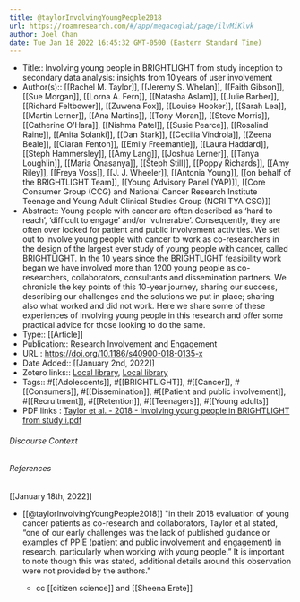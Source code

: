 ```yaml
---
title: @taylorInvolvingYoungPeople2018
url: https://roamresearch.com/#/app/megacoglab/page/ilvMiKlvk
author: Joel Chan
date: Tue Jan 18 2022 16:45:32 GMT-0500 (Eastern Standard Time)
---
```


- Title:: Involving young people in BRIGHTLIGHT from study inception to secondary data analysis: insights from 10 years of user involvement
- Author(s):: [[Rachel M. Taylor]], [[Jeremy S. Whelan]], [[Faith Gibson]], [[Sue Morgan]], [[Lorna A. Fern]], [[Natasha Aslam]], [[Julie Barber]], [[Richard Feltbower]], [[Zuwena Fox]], [[Louise Hooker]], [[Sarah Lea]], [[Martin Lerner]], [[Ana Martins]], [[Tony Moran]], [[Steve Morris]], [[Catherine O’Hara]], [[Nishma Patel]], [[Susie Pearce]], [[Rosalind Raine]], [[Anita Solanki]], [[Dan Stark]], [[Cecilia Vindrola]], [[Zeena Beale]], [[Ciaran Fenton]], [[Emily Freemantle]], [[Laura Haddard]], [[Steph Hammersley]], [[Amy Lang]], [[Joshua Lerner]], [[Tanya Loughlin]], [[Maria Onasanya]], [[Steph Still]], [[Poppy Richards]], [[Amy Riley]], [[Freya Voss]], [[J. J. Wheeler]], [[Antonia Young]], [[on behalf of the BRIGHTLIGHT Team]], [[Young Advisory Panel (YAP)]], [[Core Consumer Group (CCG) and National Cancer Research Institute Teenage and Young Adult Clinical Studies Group (NCRI TYA CSG)]]
- Abstract:: Young people with cancer are often described as ‘hard to reach’, ‘difficult to engage’ and/or ‘vulnerable’. Consequently, they are often over looked for patient and public involvement activities. We set out to involve young people with cancer to work as co-researchers in the design of the largest ever study of young people with cancer, called BRIGHTLIGHT. In the 10 years since the BRIGHTLIGHT feasibility work began we have involved more than 1200 young people as co-researchers, collaborators, consultants and dissemination partners. We chronicle the key points of this 10-year journey, sharing our success, describing our challenges and the solutions we put in place; sharing also what worked and did not work. Here we share some of these experiences of involving young people in this research and offer some practical advice for those looking to do the same.
- Type:: [[Article]]
- Publication:: Research Involvement and Engagement
- URL : https://doi.org/10.1186/s40900-018-0135-x
- Date Added:: [[January 2nd, 2022]]
- Zotero links:: [Local library](zotero://select/groups/2451508/items/M8BDW535), [Local library](https://www.zotero.org/groups/2451508/items/M8BDW535)
- Tags:: #[[Adolescents]], #[[BRIGHTLIGHT]], #[[Cancer]], #[[Consumers]], #[[Dissemination]], #[[Patient and public involvement]], #[[Recruitment]], #[[Retention]], #[[Teenagers]], #[[Young adults]]
- PDF links : [Taylor et al. - 2018 - Involving young people in BRIGHTLIGHT from study i.pdf](zotero://open-pdf/groups/2451508/items/WN9E96H8)

###### Discourse Context



###### References

[[January 18th, 2022]]

- [[@taylorInvolvingYoungPeople2018]] "in their 2018 evaluation of young cancer patients as co-research and collaborators, Taylor et al stated, “one of our early challenges was the lack of published guidance or examples of PPIE (patient and public involvement and engagement) in research, particularly when working with young people.” It is important to note though this was stated, additional details around this observation were not provided by the authors."

    - cc [[citizen science]] and [[Sheena Erete]]
